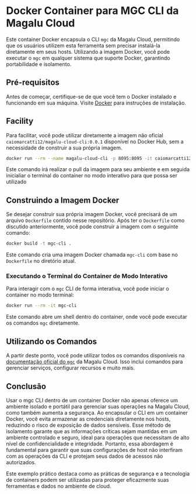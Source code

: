 # Docker Container para MGC CLI da Magalu Cloud

Este container Docker encapsula o CLI `mgc` da Magalu Cloud, permitindo que os usuários utilizem esta ferramenta sem precisar instalá-la diretamente em seus hosts. Utilizando a imagem Docker, você pode executar o `mgc` em qualquer sistema que suporte Docker, garantindo portabilidade e isolamento.


## Pré-requisitos

Antes de começar, certifique-se de que você tem o Docker instalado e funcionando em sua máquina. Visite [Docker](https://www.docker.com/get-started) para instruções de instalação.


## Facility 

Para facilitar, você pode utilizar diretamente a imagem não oficial `caiomarcatti12/magalu-cloud-cli:0.0.1` disponível no Docker Hub, sem a necessidade de construir a sua própria imagem.

```bash
docker run --rm --name magalu-cloud-cli -p 8095:8095 -it caiomarcatti12/magalu-cloud-cli:0.0.1
```

Este comando irá realizar o pull da imagem para seu ambiente e em seguida inicialiar o terminal do container no modo interativo para que possa ser utilizado

## Construindo a Imagem Docker

Se desejar construir sua própria imagem Docker, você precisará de um arquivo `Dockerfile` contido nesse repositório. Após ter o `Dockerfile` como discutido anteriormente, você pode construir a imagem com o seguinte comando:

```bash
docker build -t mgc-cli .
```

Este comando cria uma imagem Docker chamada `mgc-cli` com base no `Dockerfile` no diretório atual.

### Executando o Terminal do Container de Modo Interativo

Para interagir com o `mgc` CLI de forma interativa, você pode iniciar o container no modo terminal:

```bash
docker run --rm -it mgc-cli
```

Este comando abre um shell dentro do container, onde você pode executar os comandos `mgc` diretamente.

## Utilizando os Comandos

A partir deste ponto, você pode utilizar todos os comandos disponíveis na [documentação oficial do `mgc`](https://docs.magalu.cloud/docs/cli-mgc/overview) da Magalu Cloud. Isso inclui comandos para gerenciar serviços, configurar recursos e muito mais.

## Conclusão

Usar o mgc CLI dentro de um container Docker não apenas oferece um ambiente isolado e portátil para gerenciar suas operações na Magalu Cloud, como também aumenta a segurança. Ao encapsular o CLI em um container Docker, você evita armazenar as credenciais diretamente nos hosts, reduzindo o risco de exposição de dados sensíveis. Esse método de isolamento garante que as informações críticas sejam mantidas em um ambiente controlado e seguro, ideal para operações que necessitam de alto nível de confidencialidade e integridade. Portanto, essa abordagem é fundamental para garantir que suas configurações de host não interfiram com as operações da CLI e protejam seus dados de acessos não autorizados.

Este exemplo prático destaca como as práticas de segurança e a tecnologia de containers podem ser utilizadas para proteger eficazmente suas ferramentas e dados no ambiente de cloud.